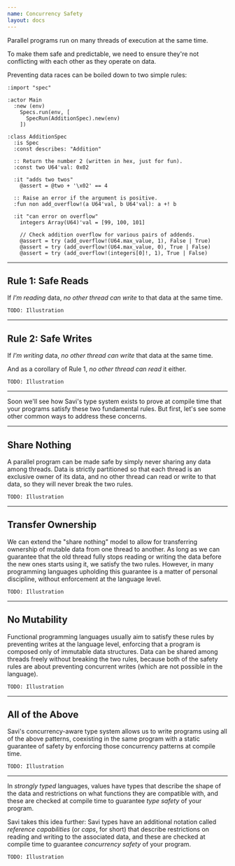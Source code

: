 ```yaml
---
name: Concurrency Safety
layout: docs
---
```

Parallel programs run on many threads of execution at the same time.

To make them safe and predictable, we need to ensure they're not conflicting with each other as they operate on data.

Preventing data races can be boiled down to two simple rules:

```savi
:import "spec"

:actor Main
  :new (env)
    Specs.run(env, [
      SpecRun(AdditionSpec).new(env)
    ])

:class AdditionSpec
  :is Spec
  :const describes: "Addition"

  :: Return the number 2 (written in hex, just for fun).
  :const two U64'val: 0x02

  :it "adds two twos"
    @assert = @two + '\x02' == 4

  :: Raise an error if the argument is positive.
  :fun non add_overflow!(a U64'val, b U64'val): a +! b

  :it "can error on overflow"
    integers Array(U64)'val = [99, 100, 101]

    // Check addition overflow for various pairs of addends.
    @assert = try (add_overflow!(U64.max_value, 1), False | True)
    @assert = try (add_overflow!(U64.max_value, 0), True | False)
    @assert = try (add_overflow!(integers[0]!, 1), True | False)
```

---

## Rule 1: Safe Reads

If *I'm reading* data, *no other thread can write* to that data at the same time.

```
TODO: Illustration
```

---

## Rule 2: Safe Writes

If *I'm writing* data, *no other thread can write* that data at the same time.

And as a corollary of Rule 1, *no other thread can read* it either.

```
TODO: Illustration
```

---

Soon we'll see how Savi's type system exists to prove at compile time that your programs satisfy these two fundamental rules. But first, let's see some other common ways to address these concerns.

---

## Share Nothing

A parallel program can be made safe by simply never sharing any data among threads. Data is strictly partitioned so that each thread is an exclusive owner of its data, and no other thread can read or write to that data, so they will never break the two rules.

```
TODO: Illustration
```

---

## Transfer Ownership

We can extend the "share nothing" model to allow for transferring ownership of mutable data from one thread to another. As long as we can guarantee that the old thread fully stops reading or writing the data before the new ones starts using it, we satisfy the two rules. However, in many programming languages upholding this guarantee is a matter of personal discipline, without enforcement at the language level.

```
TODO: Illustration
```

---

## No Mutability

Functional programming languages usually aim to satisfy these rules by preventing writes at the language level, enforcing that a program is composed only of immutable data structures. Data can be shared among threads freely without breaking the two rules, because both of the safety rules are about preventing concurrent writes (which are not possible in the language).

```
TODO: Illustration
```

---

## All of the Above

Savi's concurrency-aware type system allows us to write programs using all of the above patterns, coexisting in the same program with a static guarantee of safety by enforcing those concurrency patterns at compile time.

```
TODO: Illustration
```

---

In *strongly typed* languages, values have types that describe the shape of the data and restrictions on what functions they are compatible with, and these are checked at compile time to guarantee *type safety* of your program.

Savi takes this idea further: Savi types have an additional notation called *reference capabilities* (or *caps*, for short) that describe restrictions on reading and writing to the associated data, and these are checked at compile time to guarantee *concurrency safety* of your program.

```
TODO: Illustration
```
